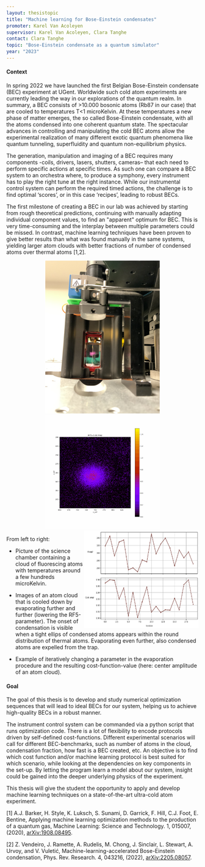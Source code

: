 ```yaml
---
layout: thesistopic
title: "Machine learning for Bose-Einstein condensates"
promoter: Karel Van Acoleyen
supervisor: Karel Van Acoleyen, Clara Tanghe
contact: Clara Tanghe
topic: "Bose-Einstein condensate as a quantum simulator"
year: "2023"
---
```


#### Context

In spring 2022 we have launched the first Belgian Bose-Einstein condensate (BEC) experiment at UGent. Worldwide such cold atom experiments are currently leading the way in our explorations of the quantum realm.
In summary, a BEC consists of >10.000 bosonic atoms (Rb87 in our case) that are cooled to temperatures T<1 microKelvin. At these temperatures a new phase of matter emerges, the so called Bose-Einstein condensate, with all the atoms condensed into one coherent quantum state.
The spectacular advances in controlling and manipulating the cold BEC atoms allow the experimental realization of many different exotic quantum phenomena like quantum tunneling, superfluidity and quantum non-equilibrium physics.

The generation, manipulation and imaging of a BEC requires many components -coils, drivers, lasers, shutters, cameras– that each need to perform specific actions at specific times. As such one can compare a BEC system to an orchestra where, to produce a symphony, every instrument has to play the right tune at the right instance. While our instrumental control system can perform the required timed actions, the challenge is to find optimal ‘scores’, or in this case ‘recipes’, leading to robust BECs.

The first milestone of creating a BEC in our lab was achieved by starting from rough theoretical predictions, continuing with manually adapting individual component values, to find an "apparent" optimum for BEC.
This is very time-consuming and the interplay between multiple parameters could be missed. In contrast, machine learning techniques have been proven to give better results than what was found manually in the same systems, yielding larger atom clouds with better fractions of number of condensed atoms over thermal atoms [1,2].

<p align="middle">
  <img alt="Science chamber" src="/images/thesistopics/2023CTanghe1.png" width="300px" />
  <img alt="BEC transition" src="/images/thesistopics/2023CTanghe2.gif" width="300px" />
  <img alt="ML cost example" src="/images/thesistopics/2023CTanghe4.png" style="float:right; width:300px" />
</p>

From left to right:

- Picture of the science chamber containing a cloud of fluorescing atoms with temperatures around a few hundreds microKelvin.

- Images of an atom cloud that is cooled down by evaporating further and further (lowering the RF5-parameter). The onset of condensation is visible when a tight ellips of condensed atoms appears within the round distribution of thermal atoms. Evaporating even further, also condensed atoms are expelled from the trap.

- Example of iteratively changing a parameter in the evaporation procedure and the resulting cost-function-value (here: center amplitude of an atom cloud).

#### Goal

The goal of this thesis is to develop and study numerical optimization sequences that will lead to ideal BECs for our system, helping us to achieve high-quality BECs in a robust manner.

The instrument control system can be commanded via a python script that runs optimization code.
There is a lot of flexibility to encode protocols driven by self-defined cost-functions. Different experimental scenarios will call for different BEC-benchmarks, such as number of atoms in the cloud, condensation fraction, how fast is a BEC created, etc. An objective is to find which cost function and/or machine learning protocol is best suited for which scenario, while looking at the dependencies on key components in the set-up. By letting the program learn a model about our system, insight could be gained into the deeper underlying physics of the experiment.

This thesis will give the student the opportunity to apply and develop machine learning techniques on a state-of-the-art ultra-cold atom experiment.

[1] A.J. Barker, H. Style, K. Luksch, S. Sunami, D. Garrick, F. Hill, C.J. Foot, E. Bentine, Applying machine learning optimization methods to the production of a quantum gas, Machine Learning: Science and Technology. 1, 015007, (2020), [arXiv:1908.08495](https://arxiv.org/abs/1908.08495).

[2] Z. Vendeiro, J. Ramette, A. Rudelis, M. Chong, J. Sinclair, L. Stewart, A. Urvoy, and V. Vuletić, Machine-learning-accelerated Bose-Einstein condensation, Phys. Rev. Research. 4, 043216, (2022), [arXiv:2205.08057](https://arxiv.org/abs/2205.08057).
